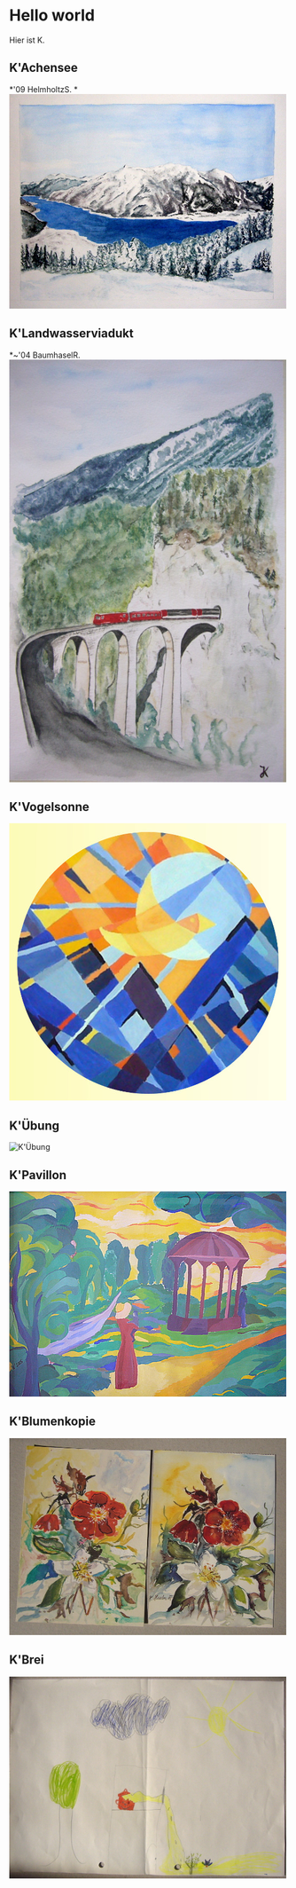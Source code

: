 # Hello world

Hier ist K.

## K'Achensee
*'09 HelmholtzS.
*
![K'Achensee](bilder/kachensee.jpg)


## K'Landwasserviadukt
*~'04 BaumhaselR.
![K'Landwasserviadukt](bilder/klandwasser.jpg)

## K'Vogelsonne
![K'Vogelsonne](bilder/kvogelrund.jpg)

## K'Übung
![K'Übung](bilder/kübung.jpg)

## K'Pavillon
![K'Pavillon](bilder/kpavillon.jpg)

## K'Blumenkopie
![K'Blumen](bilder/kblume.jpg)

## K'Brei
![K'Der heiße Brei](bilder/kbrei.jpg)
